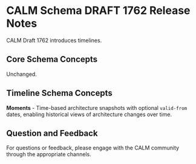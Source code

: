 # CALM Schema DRAFT 1762 Release Notes

CALM Draft 1762 introduces timelines.

## Core Schema Concepts

Unchanged.

## Timeline Schema Concepts

**Moments** - Time-based architecture snapshots with optional `valid-from` dates, enabling historical views of
architecture changes over time.

## Question and Feedback

For questions or feedback, please engage with the CALM community through the appropriate channels.